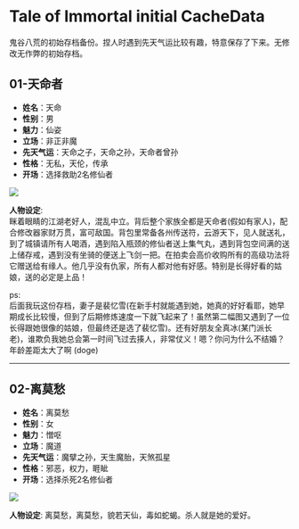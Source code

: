 # Tale of Immortal initial CacheData
鬼谷八荒的初始存档备份。捏人时遇到先天气运比较有趣，特意保存了下来。无修改无作弊的初始存档。


## 01-天命者
- **姓名**：天命
- **性别**：男
- **魅力**：仙姿
- **立场**：非正非魔
- **先天气运**：天命之子，天命之孙，天命者曾孙
- **性格**：无私，天伦，传承
- **开场**：选择救助2名修仙者

![](https://raw.githubusercontent.com/XHXIAIEIN/guigubahuang_CacheData/main/01_tianmingzhe/01_tianmingzhe.jpg)

**人物设定**:   
眯着眼睛的江湖老好人，混乱中立。背后整个家族全都是天命者(假如有家人)，配合修改器家财万贯，富可敌国。背包里常备各州传送符，云游天下，见人就送礼，到了城镇请所有人喝酒，遇到陷入瓶颈的修仙者送上集气丸，遇到背包空间满的送上储存戒，遇到没有坐骑的便送上飞剑一把。在拍卖会高价收购所有的高级功法将它赠送给有缘人。他几乎没有仇家，所有人都对他有好感。特别是长得好看的姑娘，送的必定是上品！
  
  
ps:  
后面我玩这份存档，妻子是裴忆雪(在新手村就能遇到她，她真的好好看耶，她早期成长比较慢，但到了后期修炼速度一下就飞起来了！虽然第二幅图又遇到了一位长得跟她很像的姑娘，但最终还是选了裴忆雪)。还有好朋友全真冰(某门派长老)，谁欺负我她总会第一时间飞过去揍人，非常仗义！嗯？你问为什么不结婚？年龄差距太大了啊 (doge)
  
  
---
  
## 02-离莫愁
- **姓名**：离莫愁
- **性别**：女
- **魅力**：憎呕
- **立场**：魔道
- **先天气运**：魔擘之孙，天生魔胎，天煞孤星
- **性格**：邪恶，权力，睚眦
- **开场**：选择杀死2名修仙者

![](https://raw.githubusercontent.com/XHXIAIEIN/guigubahuang_CacheData/main/02_limochou/02_limochou.jpg)

**人物设定**: 
离莫愁，离莫愁，貌若天仙，毒如蛇蝎。杀人就是她的爱好。

